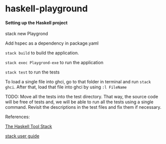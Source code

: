 # haskell-playground

#### Setting up the Haskell project

stack new Playgrond

Add hspec as a dependency in package.yaml

`stack build` to build the application.

`stack exec Playgrond-exe` to run the application

`stack test` to run the tests

To load a single file into ghci, go to that folder in terminal and run `stack ghci`.
After that, load that file into ghci by using `:l FileName`

TODO:
Move all the tests into the test directory. 
That way, the source code will be free of tests and, we will be able to run all the tests using a single command.
Revisit the descriptions in the test files and fix them if necessary.

References:

[The Haskell Tool Stack](https://docs.haskellstack.org/en/stable/README/)

[stack user guide](https://docs.haskellstack.org/en/stable/GUIDE/)
